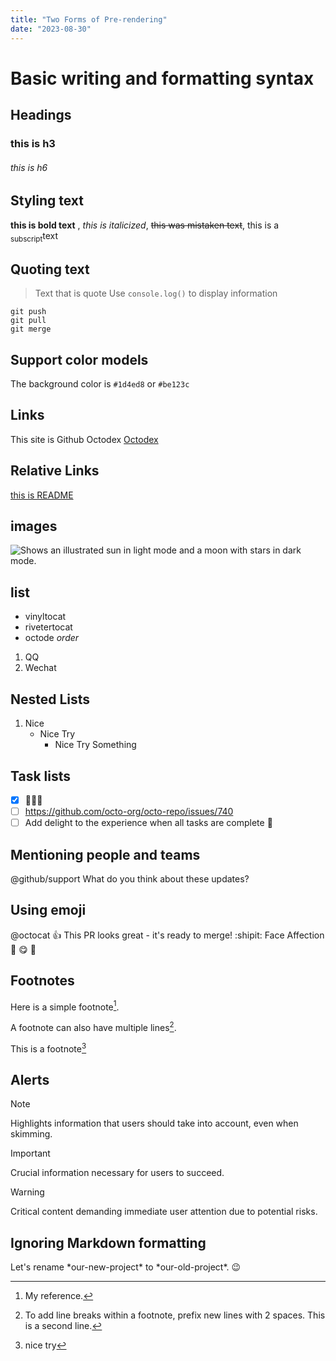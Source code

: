 ```yaml
---
title: "Two Forms of Pre-rendering"
date: "2023-08-30"
---
```


# Basic writing and formatting syntax

## Headings

### this is h3

###### this is h6

## Styling text

**this is bold text** , _this is italicized_, ~~this was mistaken text~~, this is a <sub>subscript</sub>text

## Quoting text

> Text that is quote
> Use `console.log()` to display information

```
git push
git pull
git merge
```

## Support color models

The background color is `#1d4ed8` or `#be123c`

## Links
This site is Github Octodex [Octodex](https://octodex.github.com/)

## Relative Links
[this is README](/README.md)

## images
<picture>
  <source media="(prefers-color-scheme: dark)" srcset="https://octodex.github.com/images/mona-the-rivetertocat.png">
  <source media="(prefers-color-scheme: light)" srcset="https://myoctocat.com/assets/images/base-octocat.svg">
  <img alt="Shows an illustrated sun in light mode and a moon with stars in dark mode." src="https://octodex.github.com/images/mona-the-rivetertocat.png">
</picture>

## list
- vinyltocat
- rivetertocat
- octode
_order_
1. QQ
2. Wechat

## Nested Lists
1. Nice
   - Nice Try
     - Nice Try Something

## Task lists
- [x] 🧑‍💻😂
- [ ] https://github.com/octo-org/octo-repo/issues/740
- [ ] Add delight to the experience when all tasks are complete :tada:

## Mentioning people and teams
@github/support What do you think about these updates?

## Using emoji
@octocat :+1: This PR looks great - it's ready to merge! :shipit:
Face Affection :smiling_face_with_three_hearts: :yum: :hugs:

## Footnotes
Here is a simple footnote[^1].

A footnote can also have multiple lines[^2].

This is a footnote[^3]
[^1]: My reference.
[^2]: To add line breaks within a footnote, prefix new lines with 2 spaces.
  This is a second line.
[^3]: nice try

## Alerts
> [!NOTE]
> Highlights information that users should take into account, even when skimming.

> [!IMPORTANT]
> Crucial information necessary for users to succeed.

> [!WARNING]
> Critical content demanding immediate user attention due to potential risks.

## Ignoring Markdown formatting
Let's rename \*our-new-project\* to \*our-old-project\*.  😉

